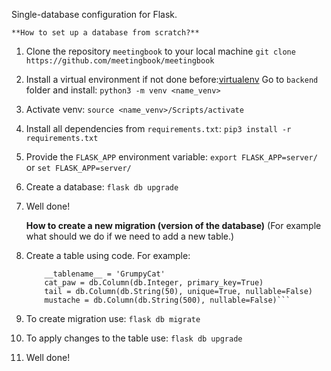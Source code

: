 Single-database configuration for Flask.

	**How to set up a database from scratch?**
1. Clone the repository `meetingbook` to your local machine
	`git clone https://github.com/meetingbook/meetingbook`

2. Install a virtual environment if not done before:[virtualenv](https://virtualenv.pypa.io/en/latest/index.html)
Go to `backend` folder and install:
	`python3 -m venv <name_venv>`

3. Activate venv:
	`source <name_venv>/Scripts/activate`

4. Install all dependencies from `requirements.txt`: 
	`pip3 install -r requirements.txt`

5. Provide the `FLASK_APP` environment variable:
	`export FLASK_APP=server/` or
	`set FLASK_APP=server/`

6. Create a database:
		`flask db upgrade`

7. Well done!

	**How to create a new migration (version of the database)**
	(For example what should we do if we need to add a new table.)
1. Create a table using code. For example:
	```class GrumpyCat(db.Model):
    	__tablename__ = 'GrumpyCat'
    	cat_paw = db.Column(db.Integer, primary_key=True)
    	tail = db.Column(db.String(50), unique=True, nullable=False)
    	mustache = db.Column(db.String(500), nullable=False)```

2. To create migration use:
	`flask db migrate`

3. To apply changes to the table use:
	`flask db upgrade`

4. Well done!
